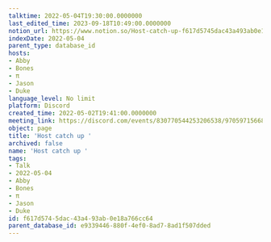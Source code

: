 ```yaml
---
talktime: 2022-05-04T19:30:00.0000000
last_edited_time: 2023-09-18T10:49:00.0000000
notion_url: https://www.notion.so/Host-catch-up-f617d5745dac43a493ab0e18a766cc64
indexDate: 2022-05-04
parent_type: database_id
hosts:
- Abby
- Bones
- π
- Jason
- Duke
language_level: No limit
platform: Discord
created_time: 2022-05-02T19:41:00.0000000
meeting_link: https://discord.com/events/830770544253206538/970597156681568276
object: page
title: 'Host catch up '
archived: false
name: 'Host catch up '
tags:
- Talk
- 2022-05-04
- Abby
- Bones
- π
- Jason
- Duke
id: f617d574-5dac-43a4-93ab-0e18a766cc64
parent_database_id: e9339446-880f-4ef0-8ad7-8ad1f507dded
---
```





